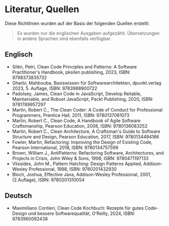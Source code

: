 # Literatur, Quellen

Diese Richtlinien wurden auf der Basis der folgenden Quellen erstellt:

> Es wurden nur die englischen Ausgaben aufgezählt.
> Übersetzungen in andere Sprachen sind ebenfalls verfügbar.

## Englisch

- Silén, Petri, Clean Code Principles and Patterns: A Software Practitioner's Handbook, pksilen publishing, 2023, ISBN: 9798373835732
- Gharbi, Mahbouba, Basiswissen für Softwarearchitekten, dpunkt.verlag 2023, 5. Auflage, ISBN: 9783988900722
- Padolsey, James, Clean Code in JavaScript, Develop Reliable, Maintainable, and Robust JavaScript, Packt Publishing, 2020, ISBN: 9781789957297
- Martin, Robert C., The Clean Coder: A Code of Conduct for Professional Programmers, Prentice Hall, 2011, ISBN: 9780137081073
- Martin, Robert C., Clean Code, A Handbook of Agile Software Craftsmanship, Pearson Education, 2008, ISBN: 9780136083252
- Martin, Robert C., Clean Architecture, A Craftsman's Guide to Software Structure and Design, Pearson Education, 2017, ISBN: 9780134494166
- Fowler, Martin, Refactoring: Improving the Design of Existing Code, Pearson International, 2018, ISBN: 9780134757599
- Brown, William J., AntiPatterns: Refactoring Software, Architectures, and Projects in Crisis, John Wiley & Sons, 1998, ISBN: 9780471197133
- Vlissides, John M., Pattern Hatching: Design Patterns Applied, Addison-Wesley Professional, 1998, ISBN: 9780201432930
- Bloch, Joshua, Effective Java, Addison-Wesley Professional, 2001, (2.Auflage), ISBN: 9780201310054

## Deutsch

- Maximiliano Contieri, Clean Code Kochbuch: Rezepte für gutes Code-Design und bessere Softwarequalität, O'Reilly, 2024, ISBN: 9783960092438